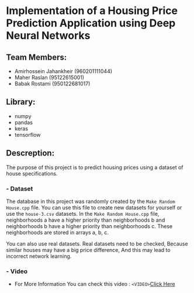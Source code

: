 # Implementation of a Housing Price Prediction Application using Deep Neural Networks

## Team Members:
- Amirhossein Jahankheir (960201111044)
- Maher Raslan (95122615001)
- Babak Rostami (950122681017)

## Library:
- numpy
- pandas
- keras
- tensorflow
## Descreption:
The purpose of this project is to predict housing prices using a dataset of house specifications.
### - Dataset
The database in this project was randomly created by the `Make Random House.cpp` file.
You can use this file to create new datasets for yourself or use the `house-3.csv` datasets.
In the `Make Random House.cpp` file, neighborhoods a have a higher priority than neighborhoods b and neighborhoods b have a higher priority than neighborhoods c.
These neighborhoods are stored in arrays a, b, c.

You can also use real datasets. Real datasets need to be checked, Because similar houses may have a big price difference, And this may lead to incorrect network learning.
### - Video
- For More Information You can check this video :
`<VIDEO>`[Click Here](https://drive.google.com/file/d/1zzS3u9LwjvMfnXZwCvG5NDvjUIsFvxEE/view?usp=sharing "Housing Price Prediction Video")
